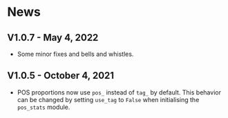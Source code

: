 # News

## V1.0.7 - May 4, 2022
- Some minor fixes and bells and whistles.

## V1.0.5 - October 4, 2021
- POS proportions now use `pos_` instead of `tag_` by default. This behavior can be changed by setting `use_tag` to `False` when initialising the `pos_stats` module. 